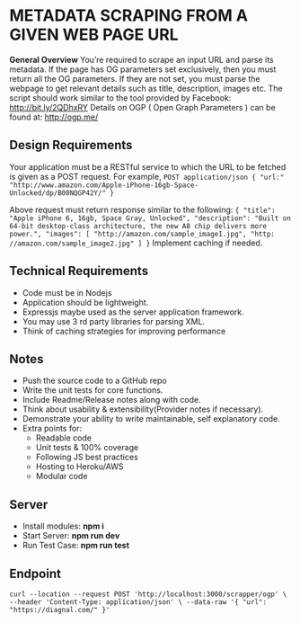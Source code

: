 # METADATA SCRAPING FROM A GIVEN WEB PAGE URL

**General Overview**
You’re required to scrape an input URL and parse its metadata. If the page has OG parameters set exclusively, then you must return all the OG parameters. If they are not set, you
must parse the webpage to get relevant details such as title, description, images etc. The script should work similar to the tool provided by Facebook: http://bit.ly/2QDhxRY
Details on OGP ( Open Graph Parameters ) can be found at: http://ogp.me/


## Design Requirements
Your application must be a RESTful service to which the URL to be fetched is given as a POST request. For example,
`POST application/json
{
	"url:" "http://www.amazon.com/Apple-iPhone-16gb-Space-Unlocked/dp/B00NQGP42Y/"
}` 

Above request must return response similar to the following:
`{
	"title": "Apple iPhone 6, 16gb, Space Gray, Unlocked",
	"description": "Built on 64-bit desktop-class architecture, the new A8 chip delivers more power.",
	"images": [
		"http://amazon.com/sample_image1.jpg",
		"http: //amazon.com/sample_image2.jpg"
	]
}`
Implement caching if needed.

## Technical Requirements
- Code must be in Nodejs
- Application should be lightweight.
- Expressjs maybe used as the server application framework.
- You may use 3 rd party libraries for parsing XML.
- Think of caching strategies for improving performance

## Notes

- Push the source code to a GitHub repo
- Write the unit tests for core functions.
- Include Readme/Release notes along with code.
- Think about usability & extensibility(Provider notes if necessary).
- Demonstrate your ability to write maintainable, self explanatory code.
- Extra points for:
	- Readable code
	- Unit tests & 100% coverage
	- Following JS best practices
	- Hosting to Heroku/AWS
	- Modular code


## Server
- Install modules: **npm i**
- Start Server: **npm run dev**
- Run Test Case: **npm run test**

## Endpoint
`curl --location --request POST 'http://localhost:3000/scrapper/ogp' \
--header 'Content-Type: application/json' \
--data-raw '{
    "url": "https://diagnal.com/"
}'`